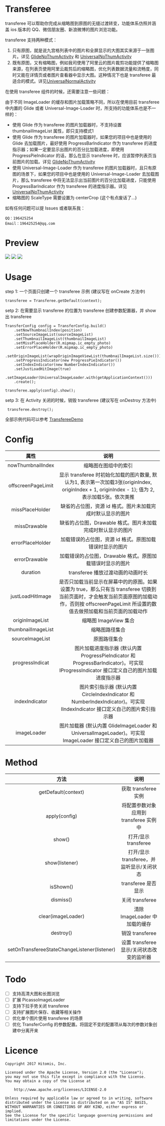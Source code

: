 # Transferee
transferee 可以帮助你完成从缩略图到原图的无缝过渡转变，功能体系仿照并涵盖 ios 版本的 QQ、微信朋友圈、新浪微博的图片浏览功能。

transferee 支持两种模式：

1. 只有原图，就是说九宫格列表中的图片和全屏显示的大图其实来源于一张图片。详见 [GlideNoThumActivity](https://github.com/Hitomis/transferee/blob/master/app/src/main/java/com/hitomi/transferimage/activity/glide/GlideNoThumActivity.java) 和 [UniversalNoThumActivity](https://github.com/Hitomis/transferee/blob/master/app/src/main/java/com/hitomi/transferimage/activity/universal/UniversalNoThumActivity.java)
2. 既有原图，又有缩略图，例如我司使用了阿里云的图片裁剪功能提供了缩略图来源，在列表页使用阿里云裁剪后的缩略图，优化列表数据流量和流畅度，同时又能在详情页或者图片查看器中显示大图。这种情况下也是 transferee 最适合的模式。详见[UniversalNormalActivity](https://github.com/Hitomis/transferee/blob/master/app/src/main/java/com/hitomi/transferimage/activity/universal/UniversalNormalActivity.java)

在使用 transferee 组件的时候，还需要注意一些问题：

由于不同 ImageLoader 的缓存和图片加载策略不同，所以在使用目前 transferee 中内置的 Glide 或者 Universal-Image-Loader 时，所支持的功能体系也是不一样的：

- 使用 Glide 作为 transferee 的图片加载器时，不支持设置 thumbnailImageList 属性，即只支持模式1
- 使用 Glide 作为 transferee 的图片加载器时，如果您的项目中也是使用的 Glide 去加载图片，最好使用 ProgressBarIndicator 作为 transferee 的进度指示器；如果一定要显示出图片的百分比加载进度，即使用 ProgressPieIndicator 的话，那么在显示 transferee 时，应该暂停列表页当前图片的加载。详见 [GlideNoThumActivity](https://github.com/Hitomis/transferee/blob/master/app/src/main/java/com/hitomi/transferimage/activity/glide/GlideNoThumActivity.java)
- 使用 Universal-Image-Loader 作为 transferee 的图片加载器时，且只有原图的场景下，如果您的项目中也是使用的 Universal-Image-Loader 去加载图片，那么 transferee 中将无法显示出当前图片的百分比加载进度，只能使用 ProgressBarIndicator 作为 transferee 的进度指示器。详见 [UniversalNoThumActivity](https://github.com/Hitomis/transferee/blob/master/app/src/main/java/com/hitomi/transferimage/activity/universal/UniversalNoThumActivity.java)
- 缩略图的 ScaleType 需要设置为 centerCrop (这个有点废话了...)

如有任何问题可以提 Issues 或者联系我：

    QQ：196425254
    Email：196425254@qq.com

# Preview
<img src="preview/transferee_1.gif" />
<img src="preview/transferee_2.gif" />
<img src="preview/transferee_3.gif" />

# Usage
step 1: 一个页面只创建一个 transferee 示例 (建议写在 onCreate 方法中)
```
transferee = Transferee.getDefault(context);
```

setp 2: 在需要显示 transferee 的位置为 transferee 创建参数配置器，并 show 出 transferee
```
TransferConfig config = TransferConfig.build()
    .setNowThumbnailIndex(position)
    .setSourceImageList(sourceImageList)
    .setThumbnailImageList(thumbnailImageList)
    .setMissPlaceHolder(R.mipmap.ic_empty_photo)
    .setErrorPlaceHolder(R.mipmap.ic_empty_photo)
    .setOriginImageList(wrapOriginImageViewList(thumbnailImageList.size()))
    .setProgressIndicator(new ProgressPieIndicator())
    .setIndexIndicator(new NumberIndexIndicator())
    .setJustLoadHitImage(true)
    .setImageLoader(UniversalImageLoader.with(getApplicationContext()))
    .create();

transferee.apply(config).show();
```

setp 3: 在 Activity 关闭的时候，销毁 transferee (建议写在 onDestroy 方法中)
```
 transferee.destroy();
```

全部示例代码可以参考 [TransfereeDemo](https://github.com/Hitomis/transferee/tree/master/app/src/main/java/com/hitomi/transferimage/activity)

# Config
| 属性 | 说明 |
| :--: | :--: |
| nowThumbnailIndex | 缩略图在图组中的索引 |
| offscreenPageLimit | 显示 transferee 时初始化加载的图片数量, 默认为1, 表示第一次加载3张(originIndex, originIndex + 1, originIndex - 1); 值为 2, 表示加载5张。依次类推 |
| missPlaceHolder | 缺省的占位图，资源 id 格式。图片未加载完成时默认显示的图片 |
| missDrawable | 缺省的占位图，Drawable 格式。图片未加载完成时默认显示的图片 |
| errorPlaceHolder | 加载错误的占位图，资源 id 格式。原图加载错误时显示的图片 |
| errorDrawable | 加载错误的占位图，Drawable 格式。原图加载错误时显示的图片 |
| duration | transferee 播放过渡动画的动画时长 |
| justLoadHitImage | 是否只加载当前显示在屏幕中的的原图。如果设置为 true，那么只有当 transferee 切换到当前页面时，才会触发当前页面原图的加载动作，否则按 offscreenPageLimit 所设置的数值去做预加载和当前页面的加载动作 |
| originImageList | 缩略图 ImageView 集合 |
| thumbnailImageList | 缩略图路径集合 |
| sourceImageList | 原图路径集合 |
| progressIndicat | 图片加载进度指示器 (默认内置 ProgressPieIndicator 和 ProgressBarIndicator)。可实现 IProgressIndicator 接口定义自己的图片加载进度指示器 |
| indexIndicator | 图片索引指示器 (默认内置 CircleIndexIndicator 和 NumberIndexIndicator)。可实现 IIndexIndicator 接口定义自己的图片索引指示器|
| imageLoader | 图片加载器 (默认内置 GlideImageLoader 和 UniversalImageLoader)。可实现 ImageLoader 接口定义自己的图片加载器|

# Method
| 方法 | 说明 |
| :--: | :--: |
| getDefault(context) | 获取 transferee 实例 |
| apply(config) | 将配置参数对象应用到 transferee 实例中 |
| show() | 打开/显示 transferee |
| show(listener) | 打开/显示 transferee，并监听显示/关闭状态 |
| isShown() | transferee 是否显示 |
| dismiss() | 关闭 transferee |
| clear(imageLoader) | 清除 ImageLoader 中加载的缓存 |
| destroy() | 销毁 transferee |
| setOnTransfereeStateChangeListener(listener) | 设置 transferee 显示/关闭状态改变的监听器 |

# Todo
+ [ ] 支持高清大图和长图浏览
+ [ ] 扩展 PicassoImageLoader
+ [ ] 支持下拉手势关闭 transferee
+ [ ] 支持扩展图片保存、收藏等相关操作
+ [ ] 优化单个图片使用 transferee 的场景
+ [ ] 优化 TransferConfig 的参数配置。将固定不变的配置项从每次的参数对象创建中分离开来

# Licence
    Copyright 2017 Hitomis, Inc.

    Licensed under the Apache License, Version 2.0 (the "License");
    you may not use this file except in compliance with the License.
    You may obtain a copy of the License at

        http://www.apache.org/licenses/LICENSE-2.0

    Unless required by applicable law or agreed to in writing, software
    distributed under the License is distributed on an "AS IS" BASIS,
    WITHOUT WARRANTIES OR CONDITIONS OF ANY KIND, either express or implied.
    See the License for the specific language governing permissions and
    limitations under the License.
 


